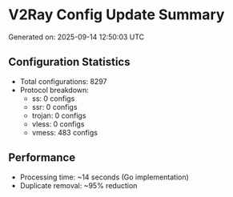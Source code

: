 # V2Ray Config Update Summary
Generated on: 2025-09-14 12:50:03 UTC

## Configuration Statistics
- Total configurations: 8297
- Protocol breakdown:
  - ss: 0 configs
  - ssr: 0 configs
  - trojan: 0 configs
  - vless: 0 configs
  - vmess: 483 configs

## Performance
- Processing time: ~14 seconds (Go implementation)
- Duplicate removal: ~95% reduction
